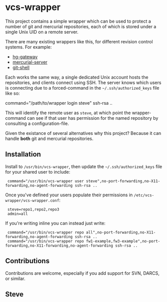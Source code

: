 vcs-wrapper
===========

This project contains a simple wrapper which can be used to protect a number of git and mercurial repositories, each of which is stored under a single Unix UID on a remote server.

There are many existing wrappers like this, for different revision control systems.  For example:

* [hg-gateway](http://parametricity.net/b/hg-gateway)
* [mercurial-server](http://www.lshift.net/work/open-source/mercurial-server/)
* [git-shell](https://git-scm.com/docs/git-shell)

Each works the same way, a single dedicated Unix account hosts the repositories, and clients connect using SSH.  The server knows which users is connecting due to a forced-command in the `~/.ssh/authorized_keys` file like so:

   command="/path/to/wrapper login steve" ssh-rsa ..

This will identify the remote user as `steve`, at which point the wrapper-command can see if that user has permission for the named repository by consulting a configuration-file.

Given the existance of several alternatives why this project?  Because it can handle __both__ git and mercurial repositories.


Installation
------------

Install to `/usr/bin/vcs-wrapper`, then update the `~/.ssh/authorized_keys` file for your shared user to include:

     command="/usr/bin/vcs-wrapper user steve",no-port-forwarding,no-X11-forwarding,no-agent-forwarding ssh-rsa ..

Once you've defined your users populate their permissions in `/etc/vcs-wrapper/vcs-wrapper.conf`:

     steve=repo1,repo2,repo3
     admin=all

If you're writing inline you can instead just write:

     command="/usr/bin/vcs-wrapper repo all",no-port-forwarding,no-X11-forwarding,no-agent-forwarding ssh-rsa ..
     command="/usr/bin/vcs-wrapper repo fw1-example,fw3-example",no-port-forwarding,no-X11-forwarding,no-agent-forwarding ssh-rsa ..


Contributions
-------------

Contributions are welcome, especially if you add support for SVN, DARCS, or similar.


Steve
--
